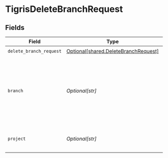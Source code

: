 # TigrisDeleteBranchRequest


## Fields

| Field                                                                                                              | Type                                                                                                               | Required                                                                                                           | Description                                                                                                        |
| ------------------------------------------------------------------------------------------------------------------ | ------------------------------------------------------------------------------------------------------------------ | ------------------------------------------------------------------------------------------------------------------ | ------------------------------------------------------------------------------------------------------------------ |
| `delete_branch_request`                                                                                            | [Optional[shared.DeleteBranchRequest]](undefined/models/shared/deletebranchrequest.md)                             | :heavy_check_mark:                                                                                                 | N/A                                                                                                                |
| `branch`                                                                                                           | *Optional[str]*                                                                                                    | :heavy_check_mark:                                                                                                 | Name of the database branch to delete. <p></p>**Note**: `main` branch cannot be deleted, use DeleteProject instead |
| `project`                                                                                                          | *Optional[str]*                                                                                                    | :heavy_check_mark:                                                                                                 | Delete a database branch in this project                                                                           |